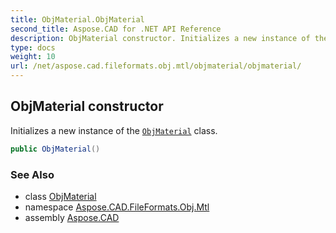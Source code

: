 ```yaml
---
title: ObjMaterial.ObjMaterial
second_title: Aspose.CAD for .NET API Reference
description: ObjMaterial constructor. Initializes a new instance of the ObjMaterial class
type: docs
weight: 10
url: /net/aspose.cad.fileformats.obj.mtl/objmaterial/objmaterial/
---
```

## ObjMaterial constructor

Initializes a new instance of the [`ObjMaterial`](../) class.

```csharp
public ObjMaterial()
```

### See Also

* class [ObjMaterial](../)
* namespace [Aspose.CAD.FileFormats.Obj.Mtl](../../objmaterial/)
* assembly [Aspose.CAD](../../../)


